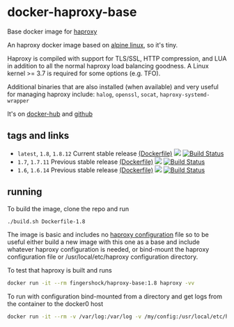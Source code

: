 # docker-haproxy-base
Base docker image for [haproxy](http://www.haproxy.org/)

An haproxy docker image based on [alpine linux](http://www.alpinelinux.org/), so it's tiny.

Haproxy is compiled with support for TLS/SSL, HTTP compression, and LUA in addition to all the normal haproxy load balancing goodness. A Linux kernel >= 3.7 is required for some options (e.g. TFO).

Additional binaries that are also installed (when available) and very useful for managing haproxy include: `halog`, `openssl`, `socat`, `haproxy-systemd-wrapper`

It's on [docker-hub](https://hub.docker.com/r/fingershock/haproxy-base/) and [github](https://github.com/iJJi/docker-haproxy-base)

## tags and links
 * `latest`, `1.8`, `1.8.12` Current stable release [(Dockerfile)](https://github.com/iJJi/docker-haproxy-base/blob/master/Dockerfile-1.8) [![](https://images.microbadger.com/badges/image/fingershock/haproxy-base:1.8.svg)](http://microbadger.com/images/fingershock/haproxy-base "Get your own image badge on microbadger.com") [![Build Status](https://travis-ci.org/iJJi/docker-haproxy-base.svg?branch=master)](https://travis-ci.org/iJJi/docker-haproxy-base)
 * `1.7`, `1.7.11` Previous stable release [(Dockerfile)](https://github.com/iJJi/docker-haproxy-base/blob/master/Dockerfile-1.7) [![](https://images.microbadger.com/badges/image/fingershock/haproxy-base:1.7.svg)](http://microbadger.com/images/fingershock/haproxy-base "Get your own image badge on microbadger.com") [![Build Status](https://travis-ci.org/iJJi/docker-haproxy-base.svg?branch=master)](https://travis-ci.org/iJJi/docker-haproxy-base)
 * `1.6`, `1.6.14` Previous stable release [(Dockerfile)](https://github.com/iJJi/docker-haproxy-base/blob/master/Dockerfile-1.6) [![](https://images.microbadger.com/badges/image/fingershock/haproxy-base:1.6.svg)](http://microbadger.com/images/fingershock/haproxy-base "Get your own image badge on microbadger.com") [![Build Status](https://travis-ci.org/iJJi/docker-haproxy-base.svg?branch=master)](https://travis-ci.org/iJJi/docker-haproxy-base)

## running

To build the image, clone the repo and run
```sh
./build.sh Dockerfile-1.8
```

The image is basic and includes no [haproxy configuration](https://cbonte.github.io/haproxy-dconv/) file so to be useful either build a new image with this one as a base and include whatever haproxy configuration is needed, or bind-mount the haproxy configuration file or /usr/local/etc/haproxy configuration directory.

To test that haproxy is built and runs
```sh
docker run -it --rm fingershock/haproxy-base:1.8 haproxy -vv
```

To run with configuration bind-mounted from a directory and get logs from the container to the docker0 host
```sh
docker run -it --rm -v /var/log:/var/log -v /my/config:/usr/local/etc/haproxy:ro  fingershock/haproxy-base:1.8 haproxy -f /usr/local/etc/haproxy/haproxy.cfg -c
```

